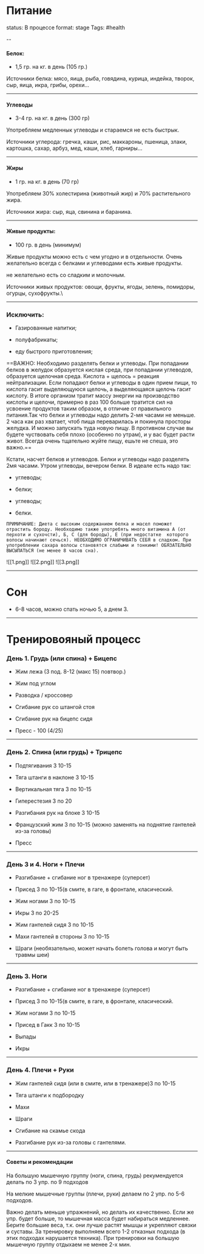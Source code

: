 # Питание 
status: В процессе
format: stage
Tags: #health 

--

#### Белок: 
- 1,5 гр. на кг. в день (105 гр.) 

Источники белка: мясо, яица, рыба, говядина, курица, индейка, творок, сыр, яица, икра, грибы, орехи… 

---

#### Углеводы 
- 3-4 гр. на кг. в день (300 гр) 

Употребляем медленнык углеводы и стараемся не есть быстрык. 

Источники углерода: гречка, каши, рис, маккароны, пшеница, злаки, картошка, сахар, арбуз, мед, каши, хлеб, гарниры… 

---

#### Жиры 
- 1 гр. на кг. в день (70 гр) 

Употребляем  30% холестирина (животный жир) и 70% растительного жира. 

Источники жира: сыр, яца, свинина и баранина. 

---
#### Живые продукты: 
- 100 гр. в день (минимум) 

Живые продукты можно есть с чем угодно и в отдельности. Очень желательно всегда с белками и углеводами есть живые продукты. 

не желательно есть сo сладким и молочным. 

Источники живых продуктов: овощи, фрукты, ягоды, зелень, помидоры, огурцы, сухофрукты.\ 

 ---

### Исключить:  

- Газированные напитки; 

- полуфабрикаты; 

- еду быстрого приготовления; 

 
==ВАЖНО: 
    Необходимо разделять белки и углеводы. При попадании белков в желудок образуется кислая среда, при попадании углеводов, образуется щелочная среда. Кислота + щелось = реакция нейтрализации. Если попадают белки и углеводы в один прием пищи, то кислота гасит выделяющуюся щелочь, а выделяющаяся щелочь гасит кислоту. В итоге организм тратит массу энергии на производство кислоты и щелочи, примерно в раз 100 больше тратится сил на усвоение продуктов таким образом, в отличие от правильного питания.Так что белки и углеводы надо делить 2-мя часами не меньше. 2 часа как раз хватает, чтоб пища переварилась и покинула просторы желудка. И можно запускать туда новую пищу. В противном случае вы будете чуствовать себя плохо (особенно по утрам), и у вас будет расти живот.
	Всегда очень тщательно жуйте пищу, ешьте не спеша, это важно.==

 

Кстати, насчет белков и углеводов. Белки и углеводы надо разделять 2мя часами. Утром углеводы, вечером белки. В идеале есть надо так: 

- углеводы; 

- белки; 

- углеводы; 

- белки. 

 

```
ПРИМИЧАНИЕ: Диета с высоким содержанием белка и масел поможет отрастить бороду. Необходимо также употребять много витамина А (от перхоти и сухочсти), Б, С (для бороды), Е (при недостатке 	которого волосы начинают сечься). НЕОБХОДИМО ОГРАНИЧИВАТЬ СЕБЯ в сладком. При употреблении сахара волосы становятся слабыми и тонкими! ОБЯЗАТЕЛЬНО ВЫСЫПАТЬСЯ (не менее 8 часов сна).
```

![[1.png]]
![[2.png]]
![[3.png]]

---


# Сон 

- 6-8 часов, можно спать ночью 5, а днем 3. 

---
# Тренировояный процесс 

 

### День 1. Грудь (или спина) + Бицепс 

- Жим лежа (3 под. 8-12 (макс 15) повтвор.) 

- Жим под углом 

- Разводка / кроссовер 

- Сгибание рук со штангой стоя 

- Сгибание рук на бицепс сидя 

- Пресс - 100 (4/25) 
---

### День 2. Спина (или грудь) + Трицепс 

- Подтягивания 3 10-15 

- Тяга штанги в наклоне 3 10-15 

- Вертикальная тяга 3 по 10-15 

- Гиперестезия 3 по 20 

- Разгибания рук на блоке 3 10-15 

- Французский жим 3 по 10-15 (можно заменять на поднятие гантелей из-за головы) 

- Пресс 

 
---
### День 3 и 4. Ноги + Плечи  

- Разгибание + сгибание ног в тренажере (суперсет) 

- Присед 3 по 10-15(в смите, в гаге, в фронтале, класический. 

- Жим ногами 3 по 10-15 

- Икры 3 по 20-25 

- Жим гантелей сидя 3 по 10-15 

- Махи гантелей в стороны 3 по 10-15 

- Шраги (необязательно, может начать болеть голова и могут быть травмы шеи) 

 
---
### День 3. Ноги 

- Разгибание + сгибание ног в тренажере (суперсет) 

- Присед 3 по 10-15(в смите, в гаге, в фронтале, класический. 

- Жим ногами 3 по 10-15 

- Присед в Гакк 3 по 10-15 

- Выпады 

- Икры 

 ---
### День 4. Плечи + Руки 

- Жим гантелей сидя (или в смите, или в тренажере)3 по 10-15 

- Тяга штанги к подбородку 

- Махи 

- Шраги 

- Сгибание на скамье скода 

- Разгибание рук из-за головы с гантелями. 

 
---
#### **Советы и рекомендации**

На большую мышечную группу (ноги, спина, грудь) рекумендуется делать по 3 упр. по 9 подходов 

На мелкие мышечные группы (плечи, руки) делаем по 2 упр. по 5-6 подходов. 

Важно делать меньше упражнений, но делать их качественно. Если же упр. будет больше, то мышечная масса будет набираться медленнее. Берите большие веса, т.к. они лучше растят мышцы и укрепляют связки и суставы. За тренировку выполняем всего 1-2 отказных подхода (в этих подходах нарушается техника). При тренировки на большую мышечную группу отдыхаем не менее 2-х мин. 